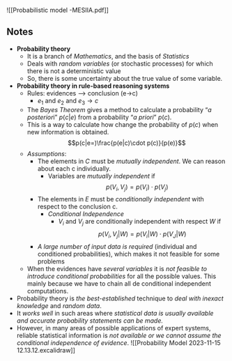![[Probabilistic model -MESIIA.pdf]]

## Notes
* **Probability theory**
	* It is a branch of *Mathematics*, and the basis of *Statistics*
	* Deals with *random variables* (or stochastic processes) for which there is not a deterministic value
	* So, there is some uncertainty about the true value of some variable.
* **Probability theory in rule-based reasoning systems**
	* Rules: evidences --> conclusion (e->c)
		* $e_{1}$ and $e_{2}$ and $e_{3}\rightarrow c$
	*  The *Bayes Theorem* gives a method to calculate a probability “*a posterior*i” $p(c|e)$ from a probability “*a priori*” $p(c)$.
	* This is a way to calculate how change the probability of $p(c)$ when new information is obtained. $$p(c|e=)\frac{p(e|c)\cdot p(c)}{p(e)}$$
	* *Assumptions*:
		* The elements in *C* must be *mutually independent*. We can reason about each c individually. 
			* Variables are *mutually independent* if $$p(V_i,V_j)=p(V_i)\cdot p(V_j)$$
		* The elements in *E* must be *conditionally independent* with respect to the conclusion c. 
			* *Conditional Independence*
				* $V_i$ and $V_j$ are conditionally independent with respect $W$ if  $$p(V_i,V_j|W)= p(V_i|W)\cdot p(V_J|W)$$
		* *A large number of input data is required* (individual and conditioned probabilities), which makes it not feasible for some problems
	* When the evidences have *several variables* it is *not feasible to introduce conditional probabilities* for all the possible values. This mainly because we have to chain all de conditional independent computations.
* Probability theory is *the best-established* technique to *deal with inexact knowledge* and *random data*. 
* It *works well* in such areas where *statistical data is usually available and accurate probability statements can be made.* 
* However, in many areas of possible applications of expert systems, reliable statistical information is *not available or we cannot assume the conditional independence of evidence*.
![[Probability Model 2023-11-15 12.13.12.excalidraw]]